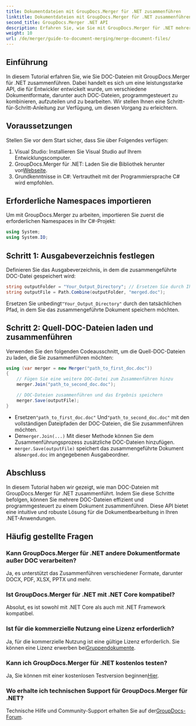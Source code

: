 ```yaml
---
title: Dokumentdateien mit GroupDocs.Merger für .NET zusammenführen
linktitle: Dokumentdateien mit GroupDocs.Merger für .NET zusammenführen
second_title: GroupDocs.Merger .NET API
description: Erfahren Sie, wie Sie mit GroupDocs.Merger für .NET mehrere DOC-Dateien nahtlos zu einem einzigen Dokument zusammenführen. Dieses umfassende Tutorial bietet eine klare Schritt-für-Schritt-Anleitung und behandelt Voraussetzungen, Codeausschnitte und FAQs.
weight: 10
url: /de/merger/guide-to-document-merging/merge-document-files/
---
```

## Einführung

In diesem Tutorial erfahren Sie, wie Sie DOC-Dateien mit GroupDocs.Merger für .NET zusammenführen. Dabei handelt es sich um eine leistungsstarke API, die für Entwickler entwickelt wurde, um verschiedene Dokumentformate, darunter auch DOC-Dateien, programmgesteuert zu kombinieren, aufzuteilen und zu bearbeiten. Wir stellen Ihnen eine Schritt-für-Schritt-Anleitung zur Verfügung, um diesen Vorgang zu erleichtern.

## Voraussetzungen

Stellen Sie vor dem Start sicher, dass Sie über Folgendes verfügen:

1. Visual Studio: Installieren Sie Visual Studio auf Ihrem Entwicklungscomputer.
2. GroupDocs.Merger für .NET: Laden Sie die Bibliothek herunter von[Webseite](https://releases.groupdocs.com/merger/net/).
3. Grundkenntnisse in C#: Vertrautheit mit der Programmiersprache C# wird empfohlen.

## Erforderliche Namespaces importieren

Um mit GroupDocs.Merger zu arbeiten, importieren Sie zuerst die erforderlichen Namespaces in Ihr C#-Projekt:

```csharp
using System;
using System.IO;
```

## Schritt 1: Ausgabeverzeichnis festlegen

Definieren Sie das Ausgabeverzeichnis, in dem die zusammengeführte DOC-Datei gespeichert wird:

```csharp
string outputFolder = "Your_Output_Directory"; // Ersetzen Sie durch Ihren Pfad
string outputFile = Path.Combine(outputFolder, "merged.doc");
```

 Ersetzen Sie unbedingt`"Your_Output_Directory"` durch den tatsächlichen Pfad, in dem Sie das zusammengeführte Dokument speichern möchten.

## Schritt 2: Quell-DOC-Dateien laden und zusammenführen

Verwenden Sie den folgenden Codeausschnitt, um die Quell-DOC-Dateien zu laden, die Sie zusammenführen möchten:

```csharp
using (var merger = new Merger("path_to_first_doc.doc"))
{
    // Fügen Sie eine weitere DOC-Datei zum Zusammenführen hinzu
    merger.Join("path_to_second_doc.doc");

    // DOC-Dateien zusammenführen und das Ergebnis speichern
    merger.Save(outputFile);
}
```


-  Ersetzen`"path_to_first_doc.doc"` Und`"path_to_second_doc.doc"` mit den vollständigen Dateipfaden der DOC-Dateien, die Sie zusammenführen möchten.
-  Der`merger.Join(...)` Mit dieser Methode können Sie dem Zusammenführungsprozess zusätzliche DOC-Dateien hinzufügen.
- `merger.Save(outputFile)` speichert das zusammengeführte Dokument als`merged.doc` im angegebenen Ausgabeordner.

## Abschluss

In diesem Tutorial haben wir gezeigt, wie man DOC-Dateien mit GroupDocs.Merger für .NET zusammenführt. Indem Sie diese Schritte befolgen, können Sie mehrere DOC-Dateien effizient und programmgesteuert zu einem Dokument zusammenführen. Diese API bietet eine intuitive und robuste Lösung für die Dokumentbearbeitung in Ihren .NET-Anwendungen.

## Häufig gestellte Fragen

### Kann GroupDocs.Merger für .NET andere Dokumentformate außer DOC verarbeiten?

Ja, es unterstützt das Zusammenführen verschiedener Formate, darunter DOCX, PDF, XLSX, PPTX und mehr.

### Ist GroupDocs.Merger für .NET mit .NET Core kompatibel?

Absolut, es ist sowohl mit .NET Core als auch mit .NET Framework kompatibel.

### Ist für die kommerzielle Nutzung eine Lizenz erforderlich?

 Ja, für die kommerzielle Nutzung ist eine gültige Lizenz erforderlich. Sie können eine Lizenz erwerben bei[Gruppendokumente](https://purchase.groupdocs.com/buy).

### Kann ich GroupDocs.Merger für .NET kostenlos testen?

 Ja, Sie können mit einer kostenlosen Testversion beginnen[Hier](https://releases.groupdocs.com/).

### Wo erhalte ich technischen Support für GroupDocs.Merger für .NET?

 Technische Hilfe und Community-Support erhalten Sie auf der[GroupDocs-Forum](https://forum.groupdocs.com/c/merger/32).